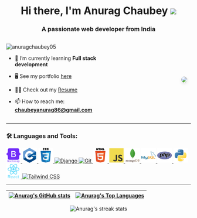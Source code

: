 <div align="center">
   <h1>Hi there, I'm Anurag Chaubey <img src="https://media.giphy.com/media/hvRJCLFzcasrR4ia7z/giphy.gif" width="30px"></h1>
   <h3>A passionate web developer from India</h3>
</div>


<div style="display: flex; justify-content: space-between; align-items: center;">
   
   <!-- Left section with text -->
   <div style="flex: 1;">
      <p align="left">
         <img src="https://komarev.com/ghpvc/?username=anuragchaubey05&label=Profile%20views&color=0e75b6&style=flat" alt="anuragchaubey05" />
      </p>

- 🌱 I’m currently learning **Full stack development**

- 🖥️ See my portfolio [here](https://anuragchaubey05.github.io/Anurag_Portfolio/index.html)
- 🧑‍💻 Check out my [Resume](https://drive.google.com/file/d/13Ei28iYwzx6F2ymuNF1zVrkhe8aMsx6b/view?usp=drive_link)
- 📫 How to reach me: **chaubeyanurag86@gmail.com**
   </div>

   <!-- Right section with image -->
 <div style="flex: 1; text-align: right;">
    <img src="https://raw.githubusercontent.com/SP-XD/SP-XD/refs/heads/main/images/dev-working_rounded.gif" 
         style="border-radius: 10px; margin-top: 10px; margin-right: 10px; box-shadow: 0 4px 8px rgba(0, 0, 0, 0.1); max-width: 100%; height: auto;" />
</div>


</div>

---

### 🛠 Languages and Tools:

<p align="left">
   <a href="https://getbootstrap.com" target="_blank">
      <img src="https://raw.githubusercontent.com/devicons/devicon/master/icons/bootstrap/bootstrap-plain-wordmark.svg" alt="Bootstrap" width="40" height="40"/>
   </a>
   <a href="https://www.w3schools.com/cpp/" target="_blank">
      <img src="https://raw.githubusercontent.com/devicons/devicon/master/icons/cplusplus/cplusplus-original.svg" alt="C++" width="40" height="40"/>
   </a>
   <a href="https://www.w3schools.com/css/" target="_blank">
      <img src="https://raw.githubusercontent.com/devicons/devicon/master/icons/css3/css3-original-wordmark.svg" alt="CSS3" width="40" height="40"/>
   </a>
   <a href="https://www.djangoproject.com/" target="_blank">
      <img src="https://cdn.worldvectorlogo.com/logos/django.svg" alt="Django" width="40" height="40"/>
   </a>
   <a href="https://git-scm.com/" target="_blank">
      <img src="https://www.vectorlogo.zone/logos/git-scm/git-scm-icon.svg" alt="Git" width="40" height="40"/>
   </a>
   <a href="https://www.w3.org/html/" target="_blank">
      <img src="https://raw.githubusercontent.com/devicons/devicon/master/icons/html5/html5-original-wordmark.svg" alt="HTML5" width="40" height="40"/>
   </a>
   <a href="https://developer.mozilla.org/en-US/docs/Web/JavaScript" target="_blank">
      <img src="https://raw.githubusercontent.com/devicons/devicon/master/icons/javascript/javascript-original.svg" alt="JavaScript" width="40" height="40"/>
   </a>
   <a href="https://www.mongodb.com/" target="_blank">
      <img src="https://raw.githubusercontent.com/devicons/devicon/master/icons/mongodb/mongodb-original-wordmark.svg" alt="MongoDB" width="40" height="40"/>
   </a>
   <a href="https://www.mysql.com/" target="_blank">
      <img src="https://raw.githubusercontent.com/devicons/devicon/master/icons/mysql/mysql-original-wordmark.svg" alt="MySQL" width="40" height="40"/>
   </a>
   <a href="https://www.php.net" target="_blank">
      <img src="https://raw.githubusercontent.com/devicons/devicon/master/icons/php/php-original.svg" alt="PHP" width="40" height="40"/>
   </a>
   <a href="https://www.python.org" target="_blank">
      <img src="https://raw.githubusercontent.com/devicons/devicon/master/icons/python/python-original.svg" alt="Python" width="40" height="40"/>
   </a>
   <a href="https://reactjs.org/" target="_blank">
      <img src="https://raw.githubusercontent.com/devicons/devicon/master/icons/react/react-original-wordmark.svg" alt="React" width="40" height="40"/>
   </a>
   <a href="https://tailwindcss.com/" target="_blank">
      <img src="https://www.vectorlogo.zone/logos/tailwindcss/tailwindcss-icon.svg" alt="Tailwind CSS" width="40" height="40"/>
   </a>
</p>

---

| <a href="https://github.com/anuragchaubey05/github-readme-stats"><img align="center" src="https://github-readme-stats.vercel.app/api?username=anuragchaubey05&show_icons=true&include_all_commits=true&theme=buefy&hide_border=true" alt="Anurag's GitHub stats" /></a> | <a href="https://github.com/anuragchaubey05/github-readme-stats"><img align="center" src="https://github-readme-stats.vercel.app/api/top-langs/?username=anuragchaubey05&layout=compact&theme=buefy&hide_border=true" alt="Anurag's Top Languages" /></a> |
| ------------- | ------------- |

<div align="center">
   <p><img align="center" src="https://github-readme-streak-stats.herokuapp.com/?user=anuragchaubey05" alt="Anurag's streak stats" /></p>
</div>
